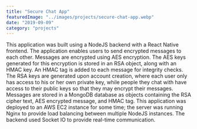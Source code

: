```yaml
---
title: "Secure Chat App"
featuredImage: "../images/projects/secure-chat-app.webp"
date: "2019-09-09"
category: "projects"
---
```

This application was built using a NodeJS backend with a React Native frontend. The application enables users to send encrypted messages to each other. Messages are encrypted using AES encryption. The AES keys generated for this encryption is stored in an RSA object, along with an HMAC key. An HMAC tag is added to each message for integrity checks. The RSA keys are generated upon account creation, where each user only has access to his or her own private key, while people they chat with have access to their public keys so that they may encrypt their messages. Messages are stored in a MongoDB database as objects containing the RSA cipher text, AES encrypted message, and HMAC tag. This application was deployed to an AWS EC2 instance for some time; the server was running Nginx to provide load balancing between multiple NodeJS instances. The backend used Socket IO to provide real-time communication.